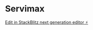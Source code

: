 # Servimax

[Edit in StackBlitz next generation editor ⚡️](https://stackblitz.com/~/github.com/smith-ch/Servimax)